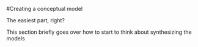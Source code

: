
#Creating a conceptual model

The easiest part, right?

This section briefly goes over how to start to think about synthesizing the models